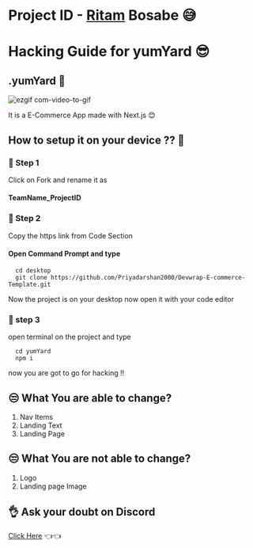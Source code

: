 # Project ID - [Ritam](https://github.com/ritam0) Bosabe 😅

# Hacking Guide for yumYard 😎

## .yumYard 🤞
![ezgif com-video-to-gif](https://github.com/Priyadarshan2000/Wordpress-website-zip/assets/62868878/986cb770-bda4-4ea6-9b6f-a9523359cf4a)

It is a E-Commerce  App made with Next.js
 😊


## How to setup it on your device ?? 🤔

### 🤞 Step 1

Click on Fork and rename it as

#### TeamName_ProjectID
### 🤞 Step 2 
Copy the https link from Code Section

#### Open Command Prompt and type

```http
  cd desktop
  git clone https://github.com/Priyadarshan2000/Devwrap-E-commerce-Template.git
```
Now the project is on your desktop now open it with your code editor
### 🤞 step 3
open terminal on the project and type 
```http
  cd yumYard
  npm i
```
now you are got to go for hacking !!



## 😒 What You are able to change? 
1. Nav Items
2. Landing Text
3. Landing Page

## 😒 What You are not able to change? 
1. Logo
2. Landing page Image





## 👌 Ask your doubt on Discord

[Click Here](https://discord.com/invite/8qJBt5pby5)  👈👈
